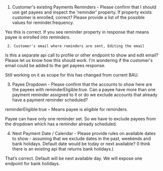 1.  Customer's existing Payments Reminders - Please confirm that I should use get payees and inspect the 'reminder' property. If property exists customer is enrolled, correct? Please provide a list of the possible values for reminder.frequency.

Yes this is correct. If you see reminder property in response that means payee is enrolled into reminders.

     2. Customer's email where reminders are sent, Editing the email

Is this a separate api call to profile or other endpoint to show and edit email? Please let us know how this should work. I'm wondering if the customer's email could be added to the get payees response.

Still working on it as scope for this has changed from current BAU.

3. Payee Dropdown - Please confirm that the accounts to show here are the payees with reminderEligible:true. Can a payee have more than one payment reminder assigned to it or do we exclude accounts that already have a payment reminder scheduled?

reminderEligible:true – Means payee is eligible for reminders.

Payee can have only one reminder set. So we have to exclude payees from the dropdown which has a reminder already scheduled.

4. Next Payment Date / Calendar - Please provide rules on available dates to show - assuming that we exclude dates in the past, weekends and bank holidays. Default date would be today or next available? (I think there is an existing api that returns bank holidays.)

That’s correct. Default will be next available day. We will expose one endpoint for bank holidays.
